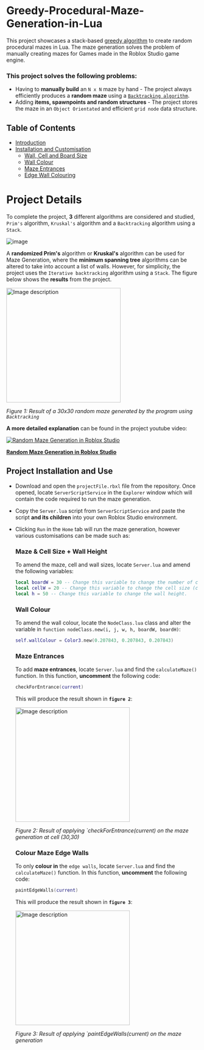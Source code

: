 # Greedy-Procedural-Maze-Generation-in-Lua

This project showcases a stack-based [greedy algorithm](https://www.geeksforgeeks.org/greedy-algorithms/) to create random procedural mazes in Lua. The maze generation solves the problem of manually creating mazes for Games made in the Roblox Studio game engine.

### This project solves the following problems:
- Having to **manually build** an `N x N` maze by hand - The project always efficiently produces a **random maze** using a [`Backtracking algorithm`](https://www.geeksforgeeks.org/backtracking-algorithms/).
- Adding **items, spawnpoints and random structures** - The project stores the maze in an `Object Orientated` and efficient `grid node` data structure.

## Table of Contents
- [Introduction](#project-details)
- [Installation and Customisation](#project-installation-and-use)
  - [Wall, Cell and Board Size](#maze--cell-size--wall-height)
  - [Wall Colour](#wall-colour)
  - [Maze Entrances](#maze-entrances)
  - [Edge Wall Colouring](#colour-maze-edge-walls)
    

# Project Details

To complete the project, **3** different algorithms are considered and studied, `Prim's` algorithm, `Kruskal's` algorithm and a `Backtracking` algorithm using a `Stack`.

![image](https://github.com/user-attachments/assets/1d7ee40b-94f3-4522-80fd-bf8be4ceca21)

A **randomized Prim's** algorithm or **Kruskal's** algorithm can be used for Maze Generation, where the **minimum spanning tree** algorithms can be altered to take into account a list of walls. However, for simplicity, the project uses the `Iterative backtracking` algorithm using a `Stack`. The figure below shows the **results** from the project.

<img src="https://github.com/user-attachments/assets/2eb8d7c8-81b5-48c1-95e8-5375a2625a79" alt="Image description" width="300"/>

*Figure 1: Result of a 30x30 random maze generated by the program using `Backtracking`*

**A more detailed explanation** can be found in the project youtube video:

[![Random Maze Generation in Roblox Studio](https://img.youtube.com/vi/nGveqHnicr8/mqdefault.jpg)](https://www.youtube.com/watch?v=nGveqHnicr8)

[**Random Maze Generation in Roblox Studio**](https://www.youtube.com/watch?v=nGveqHnicr8&t=0s)

## Project Installation and Use

  - Download and open the `projectFile.rbxl` file from the repository. Once opened, locate `ServerScriptService` in the `Explorer` window which will contain the code required to run the maze generation.
  - Copy the `Server.lua` script from `ServerScriptService` and paste the script **and its children** into your own Roblox Studio environment.
  - Clicking `Run` in the `Home` tab will run the maze generation, however various customisations can be made such as:

    ### Maze & Cell Size + Wall Height

    To amend the maze, cell and wall sizes, locate `Server.lua` and amend the following variables:

    ```lua
    local boardW = 30 -- Change this variable to change the number of cells (boardW x boardW maze).
    local cellW = 20 -- Change this variable to change the cell size (cellW x cellW cell size).
    local h = 50 -- Change this variable to change the wall height.
    ```
    
    ### Wall Colour

    To amend the wall colour, locate the `NodeClass.lua` class and alter the variable in `function nodeClass.new(i, j, w, h, boardW, boardH)`:

    ```lua
    self.wallColour = Color3.new(0.207843, 0.207843, 0.207843)
    ```

    ### Maze Entrances

    To add **maze entrances**, locate `Server.lua` and find the `calculateMaze()` function. In this function, **uncomment** the following code:
    ```lua
    checkForEntrance(current)
    ```
    This will produce the result shown in **`figure 2`**:

    <img src="https://github.com/user-attachments/assets/499c5d90-991f-4d90-ad9e-bdf23ec05a18" alt="Image description" width="300"/>
    
    *Figure 2: Result of applying `checkForEntrance(current) on the maze generation at cell (30,30)*

    ### Colour Maze Edge Walls

    To only **colour in** the `edge walls`, locate `Server.lua` and find the `calculateMaze()` function. In this function, **uncomment** the following code:

    ```lua
    paintEdgeWalls(current)
    ```
    
    This will produce the result shown in **`figure 3`**:
    
    <img src="https://github.com/user-attachments/assets/66d409bf-38e8-41a7-8007-d015820265c6" alt="Image description" width="300"/>

    *Figure 3: Result of applying `paintEdgeWalls(current) on the maze generation*
    

